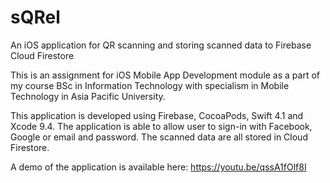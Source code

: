 # sQRel
An iOS application for QR scanning and storing scanned data to Firebase Cloud Firestore

This is an assignment for iOS Mobile App Development module as a part of my course BSc in Information Technology with specialism in Mobile Technology in Asia Pacific University.

This application is developed using Firebase, CocoaPods, Swift 4.1 and Xcode 9.4.
The application is able to allow user to sign-in with Facebook, Google or email and password.
The scanned data are all stored in Cloud Firestore.

A demo of the application is available here: https://youtu.be/qssA1fOlf8I
